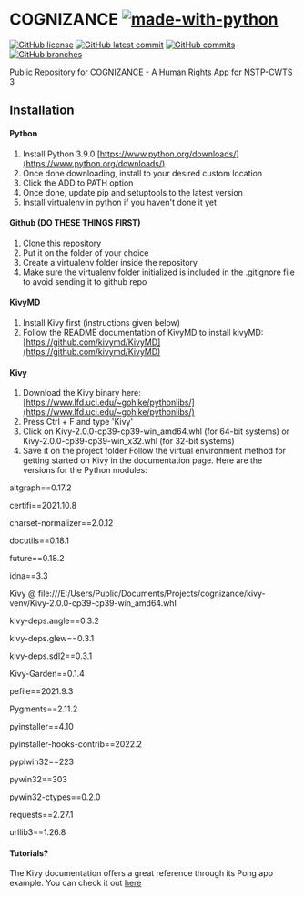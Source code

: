 # COGNIZANCE [![made-with-python](https://img.shields.io/badge/Made%20with-Python-1f425f.svg)](https://www.python.org/) 

[![GitHub license](https://img.shields.io/github/license/Naereen/StrapDown.js.svg)](https://github.com/Naereen/StrapDown.js/blob/master/LICENSE)
[![GitHub latest commit](https://badgen.net/github/last-commit/shannaurelle/cognizance)](https://GitHub.com/shannaurelle/cognizance/commit/)
[![GitHub commits](https://badgen.net/github/commits/shannaurelle/cognizance/)](https://GitHub.com/shannaurelle/cognizance/commit/)
[![GitHub branches](https://badgen.net/github/branches/shannaurelle/cognizance)](https://github.com/shannaurelle/cognizance/)


Public Repository for COGNIZANCE - A Human Rights App for NSTP-CWTS 3 

## Installation ##

#### Python ####
1. Install Python 3.9.0 [https://www.python.org/downloads/](https://www.python.org/downloads/)
2. Once done downloading, install to your desired custom location 
3. Click the ADD to PATH option 
4. Once done, update pip and setuptools to the latest version
5. Install virtualenv in python if you haven't done it yet

#### Github (DO THESE THINGS FIRST) ####
1. Clone this repository
2. Put it on the folder of your choice
3. Create a virtualenv folder inside the repository
4. Make sure the virtualenv folder initialized is included in the .gitignore file to avoid sending it to github repo

#### KivyMD ####
1. Install Kivy first (instructions given below)
3. Follow the README documentation of KivyMD to install kivyMD: [https://github.com/kivymd/KivyMD](https://github.com/kivymd/KivyMD)

#### Kivy #####
1. Download the Kivy binary here: [https://www.lfd.uci.edu/~gohlke/pythonlibs/](https://www.lfd.uci.edu/~gohlke/pythonlibs/)
2. Press Ctrl + F and type 'Kivy'
3. Click on Kivy-2.0.0-cp39-cp39-win_amd64.whl (for 64-bit systems) or Kivy-2.0.0-cp39-cp39-win_x32.whl (for 32-bit systems)
4. Save it on the project folder 
Follow the virtual environment method for getting started on Kivy in the documentation page. Here are the versions for the Python modules:

altgraph==0.17.2

certifi==2021.10.8

charset-normalizer==2.0.12

docutils==0.18.1

future==0.18.2

idna==3.3

Kivy @ file:///E:/Users/Public/Documents/Projects/cognizance/kivy-venv/Kivy-2.0.0-cp39-cp39-win_amd64.whl

kivy-deps.angle==0.3.2

kivy-deps.glew==0.3.1

kivy-deps.sdl2==0.3.1

Kivy-Garden==0.1.4

pefile==2021.9.3

Pygments==2.11.2

pyinstaller==4.10

pyinstaller-hooks-contrib==2022.2

pypiwin32==223

pywin32==303

pywin32-ctypes==0.2.0

requests==2.27.1

urllib3==1.26.8

#### Tutorials? ####

The Kivy documentation offers a great reference through its Pong app example. You can check it out [here](https://kivy.org/doc/stable/tutorials/pong.html)


